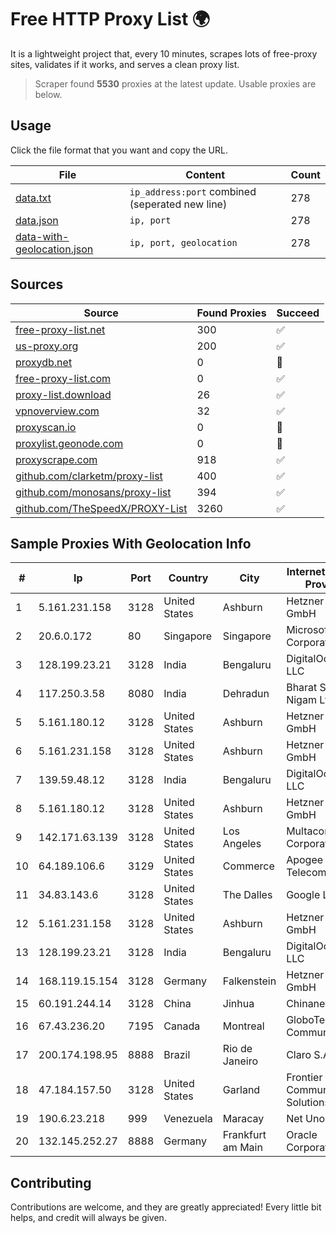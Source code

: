 
# Free HTTP Proxy List 🌍

It is a lightweight project that, every 10 minutes, scrapes lots of free-proxy sites, validates if it works, and serves a clean proxy list.


> Scraper found **5530** proxies at the latest update. Usable proxies are below.

## Usage

Click the file format that you want and copy the URL.


|File|Content|Count|
|----|-------|-----|
|[data.txt](https://raw.githubusercontent.com/themiralay/Proxy-List-World/master/data.txt)|`ip_address:port` combined (seperated new line)|278|
|[data.json](https://raw.githubusercontent.com/themiralay/Proxy-List-World/master/data.json)|`ip, port`|278|
|[data-with-geolocation.json](https://raw.githubusercontent.com/themiralay/Proxy-List-World/master/data-with-geolocation.json)|`ip, port, geolocation`|278|

## Sources

|Source|Found Proxies|Succeed|
|------|-------------|-------|
|[free-proxy-list.net](https://free-proxy-list.net)|300|✅|
|[us-proxy.org](https://www.us-proxy.org)|200|✅|
|[proxydb.net](http://proxydb.net)|0|🚫|
|[free-proxy-list.com](https://free-proxy-list.com/?page=&port=&type%5B%5D=http&type%5B%5D=https&up_time=0&search=Search)|0|✅|
|[proxy-list.download](https://www.proxy-list.download/HTTP)|26|✅|
|[vpnoverview.com](https://vpnoverview.com/privacy/anonymous-browsing/free-proxy-servers)|32|✅|
|[proxyscan.io](https://www.proxyscan.io)|0|🚫|
|[proxylist.geonode.com](https://proxylist.geonode.com/api/proxy-list?limit=300&page=1&sort_by=lastChecked&sort_type=desc&protocols=http,https)|0|🚫|
|[proxyscrape.com](https://api.proxyscrape.com/v2/?request=displayproxies&protocol=http&timeout=10000&country=all&ssl=all&anonymity=all)|918|✅|
|[github.com/clarketm/proxy-list](https://raw.githubusercontent.com/clarketm/proxy-list/master/proxy-list-raw.txt)|400|✅|
|[github.com/monosans/proxy-list](https://raw.githubusercontent.com/monosans/proxy-list/main/proxies/http.txt)|394|✅|
|[github.com/TheSpeedX/PROXY-List](https://raw.githubusercontent.com/TheSpeedX/PROXY-List/master/http.txt)|3260|✅|


## Sample Proxies With Geolocation Info

|#|Ip|Port|Country|City|Internet Service Provider|
|-|--|----|-------|----|-------------------------|
|1|5.161.231.158|3128|United States|Ashburn|Hetzner Online GmbH|
|2|20.6.0.172|80|Singapore|Singapore|Microsoft Corporation|
|3|128.199.23.21|3128|India|Bengaluru|DigitalOcean, LLC|
|4|117.250.3.58|8080|India|Dehradun|Bharat Sanchar Nigam Ltd|
|5|5.161.180.12|3128|United States|Ashburn|Hetzner Online GmbH|
|6|5.161.231.158|3128|United States|Ashburn|Hetzner Online GmbH|
|7|139.59.48.12|3128|India|Bengaluru|DigitalOcean, LLC|
|8|5.161.180.12|3128|United States|Ashburn|Hetzner Online GmbH|
|9|142.171.63.139|3128|United States|Los Angeles|Multacom Corporation|
|10|64.189.106.6|3129|United States|Commerce|Apogee Telecom Inc.|
|11|34.83.143.6|3128|United States|The Dalles|Google LLC|
|12|5.161.231.158|3128|United States|Ashburn|Hetzner Online GmbH|
|13|128.199.23.21|3128|India|Bengaluru|DigitalOcean, LLC|
|14|168.119.15.154|3128|Germany|Falkenstein|Hetzner Online GmbH|
|15|60.191.244.14|3128|China|Jinhua|Chinanet|
|16|67.43.236.20|7195|Canada|Montreal|GloboTech Communications|
|17|200.174.198.95|8888|Brazil|Rio de Janeiro|Claro S.A|
|18|47.184.157.50|3128|United States|Garland|Frontier Communications Solutions|
|19|190.6.23.218|999|Venezuela|Maracay|Net Uno|
|20|132.145.252.27|8888|Germany|Frankfurt am Main|Oracle Corporation|



## Contributing

Contributions are welcome, and they are greatly appreciated! Every
little bit helps, and credit will always be given.

